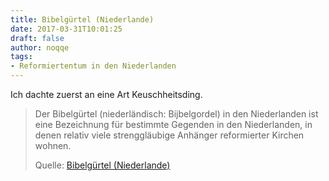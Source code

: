 ```yaml
---
title: Bibelgürtel (Niederlande)
date: 2017-03-31T10:01:25
draft: false
author: noqqe
tags:
- Reformiertentum in den Niederlanden
---
```


Ich dachte zuerst an eine Art Keuschheitsding.

> Der Bibelgürtel (niederländisch: Bijbelgordel) in den Niederlanden ist eine
> Bezeichnung für bestimmte Gegenden in den Niederlanden, in denen relativ viele
> strenggläubige Anhänger reformierter Kirchen wohnen.
>
> Quelle: [Bibelgürtel (Niederlande)](https://de.wikipedia.org/wiki/Bibelgürtel_(Niederlande))
